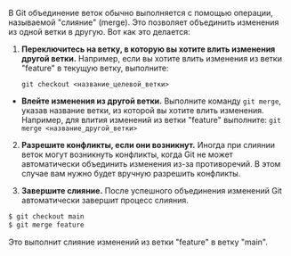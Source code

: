 В Git объединение веток обычно выполняется с помощью операции, называемой "слияние" (merge). Это позволяет объединить изменения из одной ветки в другую. Вот как это делается:

1. **Переключитесь на ветку, в которую вы хотите влить изменения другой ветки.** Например, если вы хотите влить изменения из ветки "feature" в текущую ветку, выполните:
   
   `git checkout <название_целевой_ветки>`

- **Влейте изменения из другой ветки.** Выполните команду `git merge`, указав название ветки, из которой вы хотите влить изменения. Например, для влития изменений из ветки "feature" выполните:
   `git merge <название_другой_ветки>`
   
2. **Разрешите конфликты, если они возникнут.** Иногда при слиянии веток могут возникнуть конфликты, когда Git не может автоматически объединить изменения из-за противоречий. В этом случае вам нужно будет вручную разрешить конфликты.

3. **Завершите слияние.** После успешного объединения изменений Git автоматически завершит процесс слияния.

```bash
$ git checkout main
$ git merge feature
```

Это выполнит слияние изменений из ветки "feature" в ветку "main".